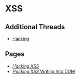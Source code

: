 # XSS

## Additional Threads
* [Hacking](../.threads/54dbe38c35d087563aeacef92302e50c67bd0557ef3606002afb57fb3194f7ae.md)

## Pages
* [*Hacking* *XSS*](../memory/48a8676b-4ab0-4a57-b339-325b02477adb.md)
* [*Hacking* *XSS* Writing Into DOM](../memory/da417c12-b8b4-478a-88e2-e1d829fb862c.md)

